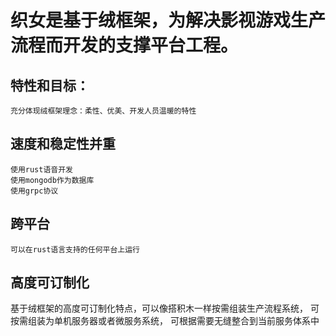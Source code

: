 # 织女是基于绒框架，为解决影视游戏生产流程而开发的支撑平台工程。

## 特性和目标：
  
    充分体现绒框架理念：柔性、优美、开发人员温暖的特性

## 速度和稳定性并重

    使用rust语音开发
    使用mongodb作为数据库
    使用grpc协议

## 跨平台

    可以在rust语言支持的任何平台上运行

## 高度可订制化

  基于绒框架的高度可订制化特点，可以像搭积木一样按需组装生产流程系统，
  可按需组装为单机服务器或者微服务系统，
  可根据需要无缝整合到当前服务体系中